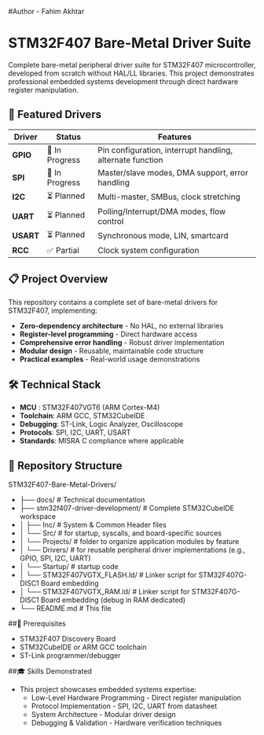 #Author  - Fahim Akhtar
# STM32F407 Bare-Metal Driver Suite

Complete bare-metal peripheral driver suite for STM32F407 microcontroller, developed from scratch without HAL/LL libraries. This project demonstrates professional embedded systems development through direct hardware register manipulation.

## 🚀 Featured Drivers

|  Driver  |  Status        |  Features |
|----------|----------------|-----------|
| **GPIO** | 🔄 In Progress | Pin configuration, interrupt handling, alternate function |
| **SPI**  | 🔄 In Progress | Master/slave modes, DMA support, error handling |
| **I2C**  | ⏳ Planned     | Multi-master, SMBus, clock stretching |
| **UART** | ⏳ Planned     | Polling/Interrupt/DMA modes, flow control |
| **USART**| ⏳ Planned     | Synchronous mode, LIN, smartcard |
| **RCC**  | ✅ Partial     | Clock system configuration |

## 📋 Project Overview

This repository contains a complete set of bare-metal drivers for STM32F407, implementing:

- **Zero-dependency architecture**  - No HAL, no external libraries
- **Register-level programming**    - Direct hardware access
- **Comprehensive error handling**  - Robust driver implementation
- **Modular design**                - Reusable, maintainable code structure
- **Practical examples**            - Real-world usage demonstrations

## 🛠️ Technical Stack

- **MCU**      : STM32F407VGT6 (ARM Cortex-M4)
- **Toolchain**: ARM GCC, STM32CubeIDE
- **Debugging**: ST-Link, Logic Analyzer, Oscilloscope
- **Protocols**: SPI, I2C, UART, USART
- **Standards**: MISRA C compliance where applicable

## 📁 Repository Structure
STM32F407-Bare-Metal-Drivers/
- ├── docs/ # Technical documentation
- ├── stm32f407-driver-development/ # Complete STM32CubeIDE workspace
- │ ├── Inc/ # System & Common Header files
- │ └── Src/ # for startup, syscalls, and board-specific sources
- │ └── Projects/ # folder to organize application modules by feature
- │ └── Drivers/ # for reusable peripheral driver implementations (e.g., GPIO, SPI, I2C, UART)
- │ └── Startup/ # startup code
- │ └── STM32F407VGTX_FLASH.ld/ # Linker script for STM32F407G-DISC1 Board embedding
- │ └── STM32F407VGTX_RAM.ld/ # Linker script for STM32F407G-DISC1 Board embedding (debug in RAM dedicated)
- └── README.md # This file

##🚀 Prerequisites
- STM32F407 Discovery Board
- STM32CubeIDE or ARM GCC toolchain
- ST-Link programmer/debugger

##🎓 Skills Demonstrated
- This project showcases embedded systems expertise:
    - Low-Level Hardware Programming - Direct register manipulation
    - Protocol Implementation - SPI, I2C, UART from datasheet
    - System Architecture - Modular driver design
    - Debugging & Validation - Hardware verification techniques